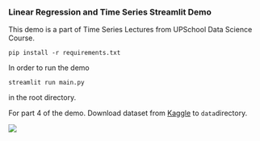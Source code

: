 ### Linear Regression and Time Series Streamlit Demo

This demo is a part of Time Series Lectures from UPSchool Data Science Course.

`pip install -r requirements.txt`

In order to run the demo 

`streamlit run main.py`

in the root directory.

For part 4 of the demo. Download dataset from [Kaggle](https://www.kaggle.com/uciml/electric-power-consumption-data-set) to ```data```directory. 

![]('resources/st_run.gif')
